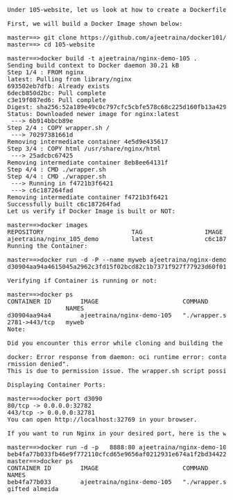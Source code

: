 <pre>
Under 105-website, let us look at how to create a Dockerfile which set up a simple webpage for us.

First, we will build a Docker Image shown below:

master==> git clone https://github.com/ajeetraina/docker101/tree/master/105-website
master==> cd 105-website
 
master==>docker build -t ajeetraina/nginx-demo-105 .
Sending build context to Docker daemon 30.21 kB
Step 1/4 : FROM nginx
latest: Pulling from library/nginx
693502eb7dfb: Already exists 
6decb850d2bc: Pull complete 
c3e19f087ed6: Pull complete 
Digest: sha256:52a189e49c0c797cfc5cbfe578c68c225d160fb13a42954144b29af3fe4fe335
Status: Downloaded newer image for nginx:latest
 ---> 6b914bbcb89e
Step 2/4 : COPY wrapper.sh /
 ---> 70297381661d
Removing intermediate container 4e5d9e435617
Step 3/4 : COPY html /usr/share/nginx/html
 ---> 25adcbc67425
Removing intermediate container 8eb8ee64131f
Step 4/4 : CMD ./wrapper.sh
Step 4/4 : CMD ./wrapper.sh
 ---> Running in f4721b3f6421
 ---> c6c187264fad
Removing intermediate container f4721b3f6421
Successfully built c6c187264fad
Let us verify if Docker Image is built or NOT:

master==>docker images
REPOSITORY                        TAG                 IMAGE ID            CREATED             SIZE
ajeetraina/nginx_105_demo         latest              c6c187264fad        7 seconds ago       182 MB
Running the Container:

master==>docker run -d -P --name myweb ajeetraina/nginx-demo-105
d30904aa94a4615045a2962c3fd15f02bcd82c1b7371f927f77923d60f014645

Verifying if Container is running or not:

master==>docker ps
CONTAINER ID        IMAGE                       COMMAND             CREATED             STATUS              PORTS                           
                NAMES
d30904aa94a4        ajeetraina/nginx-demo-105   "./wrapper.sh"      3 seconds ago       Up 2 seconds        0.0.0.0:32782->80/tcp, 0.0.0.0:3
2781->443/tcp   myweb
Note:

Did you encounter this error while cloning and building the Docker Image:

docker: Error response from daemon: oci runtime error: container_linux.go:247: starting container process caused "exec: \"./wrapper.sh\": pe
rmission denied".
This is due to permission issue. The wrapper.sh script possibly doesn't have executable permission. Run chmod +x wrapper.sh and re-build the Docker Image.

Displaying Container Ports:

master==>docker port d3090
80/tcp -> 0.0.0.0:32782
443/tcp -> 0.0.0.0:32781
You can open http://localhost:32769 in your browser.

If you want to run Nginx in your desired port, here is the way:

master==>docker run -d -p   8888:80 ajeetraina/nginx-demo-105
beb4fa77b033fb46e9f772110cfcd65e9656af0212931e674a1f2bd34422d478
master==>docker ps
CONTAINER ID        IMAGE                       COMMAND             CREATED             STATUS              PORTS                           
NAMES
beb4fa77b033        ajeetraina/nginx-demo-105   "./wrapper.sh"      7 seconds ago       Up 5 seconds        443/tcp, 0.0.0.0:8888->80/tcp   
gifted_almeida
</pre>
